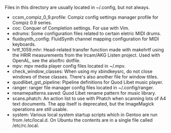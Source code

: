 Files in this directory are usually located in ~/.config, but not always.

* ccsm_compiz_0_9.profile: Compiz config settings manager profile for Compiz 0.9 series.
* coc: Conquer of Completion settings. For use with Vim.
* edrums: Some configuration files related to certain eletric MIDI drums.
* fluidsynth_config: FluidSynth channel mapping configuration for MIDI keyboards.
* hrtf_1059.mhr: Head-related transfer function made with makehrtf using the HRIR measurements from the Ircam/AKG Listen project. Used with OpenAL, see the alsoftrc dotfile.
* mpv: mpv media player config files located in ~/.mpv.
* check_window_classes: When using my xbindkeysrc, do not close windows of these classes. There's also another file for window titles.
* quodlibet_gst_pipeline: Pipeline definitions for Quod Libet music player.
* ranger: ranger file manager config files located in ~/.config/ranger.
* renamepatterns.saved: Quod Libet rename pattern for music library.
* scans.phatch: An action list to use with Phatch when scanning lots of A4 text documents. The app itself is deprecated, but the ImageMagick operations are still usable.
* system: Various local system startup scripts which in Gentoo are run from /etc/local.d. On Ubuntu the contents are in a single file called /etc/rc.local.
